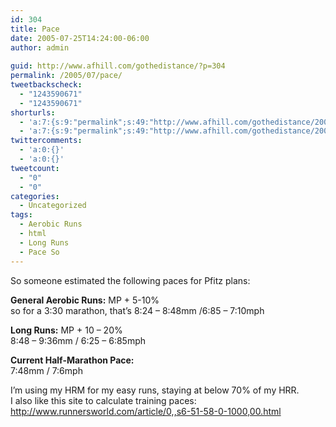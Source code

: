 ```yaml
---
id: 304
title: Pace
date: 2005-07-25T14:24:00-06:00
author: admin
  
guid: http://www.afhill.com/gothedistance/?p=304
permalink: /2005/07/pace/
tweetbackscheck:
  - "1243590671"
  - "1243590671"
shorturls:
  - 'a:7:{s:9:"permalink";s:49:"http://www.afhill.com/gothedistance/2005/07/pace/";s:7:"tinyurl";s:25:"http://tinyurl.com/o6js8j";s:4:"isgd";s:17:"http://is.gd/AEc3";s:5:"bitly";s:19:"http://bit.ly/gq1qO";s:5:"snipr";s:22:"http://snipr.com/i6tz2";s:5:"snurl";s:22:"http://snurl.com/i6tz2";s:7:"snipurl";s:24:"http://snipurl.com/i6tz2";}'
  - 'a:7:{s:9:"permalink";s:49:"http://www.afhill.com/gothedistance/2005/07/pace/";s:7:"tinyurl";s:25:"http://tinyurl.com/o6js8j";s:4:"isgd";s:17:"http://is.gd/AEc3";s:5:"bitly";s:19:"http://bit.ly/gq1qO";s:5:"snipr";s:22:"http://snipr.com/i6tz2";s:5:"snurl";s:22:"http://snurl.com/i6tz2";s:7:"snipurl";s:24:"http://snipurl.com/i6tz2";}'
twittercomments:
  - 'a:0:{}'
  - 'a:0:{}'
tweetcount:
  - "0"
  - "0"
categories:
  - Uncategorized
tags:
  - Aerobic Runs
  - html
  - Long Runs
  - Pace So
---
```

So someone estimated the following paces for Pfitz plans:

**General Aerobic Runs:** MP + 5-10%  
so for a 3:30 marathon, that&#8217;s 8:24 &#8211; 8:48mm /6:85 &#8211; 7:10mph

**Long Runs:** MP + 10 &#8211; 20%  
8:48 &#8211; 9:36mm / 6:25 &#8211; 6:85mph

**Current Half-Marathon Pace:**  
7:48mm / 7:6mph

I&#8217;m using my HRM for my easy runs, staying at below 70% of my HRR.  
I also like this site to calculate training paces: http://www.runnersworld.com/article/0,,s6-51-58-0-1000,00.html